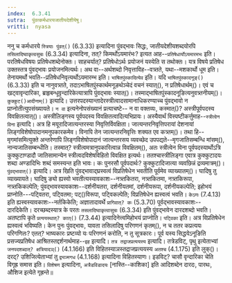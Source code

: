 ```yaml
---
index:  6.3.41
sutra:  पुंवत्कर्मधारयजातीयदेशीयेषु।
vritti:  nyasa
---
```


ननु च कर्मधारये `स्त्रियाः पुंवत्()` (6.3.33) इत्यादिना पुंवद्भावः सिद्धः, जातीयदेशीयशब्दयोरपि `तसिलादिष्वाकृत्वसुचः` (6.3.34) इत्यादिना, तत्? किमर्थोऽयमारंभः? इत्यत आह--`प्रतिषेधार्योऽयमारमभः` इति। परतिषेधविषयः प्रतिषेधशब्देनोक्तः। साहचर्यात्? प्रतिषेधोऽर्थः प्रयोजनं यस्येति स तथोक्तः। यत्र विषये प्रतिषेध उक्तस्तत्र पुंवद्भावः प्रयोजनमित्यर्थः। अथ वा--अर्थशब्दो निवृत्ताविह--वत्र्तते, यथा--मशकार्थो धूम इति। तेनायमर्थो भवति--प्रतिषेधनिवृत्यर्थोऽयमारम्भ इति।
`भाषितपुंस्कादित्येव` इति। यदि `भाषितपुंस्कादनूङ्()` (6.3.33) इति च नानुवत्र्तते, तदाऽभाषितपुंस्कार्थमनूङर्थञ्चेदं वचनं स्यात्(), न प्रतिषेधार्थम्()। एवं च खट्वावृन्दारिका, ब्राहृबन्धूवृन्दारिकेत्यात्रापि पुंवद्भावः स्यात्()। तस्माद्भाषितपुंस्कादनूङित्यनुवत्र्तनीयम्()।
`कुक्कुट()आदीनाम्()` इत्यादि। उत्तरपदस्यान्तादेरस्त्रीत्वादसामानाधिकरण्याच्च पुंवद्भावो न प्राप्नोतीत्युपसंख्यायते। `न वा` इत्यनेनोपसंख्यानं प्रत्याचष्टे-- न वा वक्तव्यः, कस्मात्()? अस्त्रीपूर्वपदस्य विवक्षितत्वात्()। अस्त्रीलिङ्गस्य पूर्वपदस्य विवक्षितत्वादित्यभिप्रायः। अस्यैवार्थं विस्पष्टीकर्त्तुमाह--`स्त्रीत्वेन विना` इत्यादि। अत्र हि मयूरादिजात्यन्तरस्या निवृत्तिर्विवक्षिता। जात्यन्तरनिवृत्तिपरायां देशनायां लिङ्गविशेषोपादानमनुपकारकमेव। विनापि तेन जात्यन्तरनिवृत्तिः शक्यत एव कत्र्तम्()। तथा हि--मृगमांसमित्युक्ते अन्तरेणापि लिङ्गविशेषोपादानं जात्यन्तरसय व्यवच्छेद उपपद्यते--मृगजातिसम्बन्धि मांसम्(), नान्यजातिसम्बन्धीति। तस्मात्? स्त्रीत्वमत्रानुपकारित्वान्न विवक्षितम्(), अतः स्त्रीत्वेन विना पूर्वपदस्यार्थोऽत्रि कुक्कुटाण्डादौ जातिसामान्येन स्त्रीत्वदविशेषविहितो विवक्षित इत्यर्थः। ततश्चास्त्रीलिङ्गा एवात्र कुक्कुटादयः शब्दा अण्डादिभिः शब्दं समस्यन्त इति भावः। कः पुनरसौ पूर्वपदार्थः? कुक्कुटादिजात्या व्यवछिन्नं द्रव्यमात्रम्()।
`पुंवद्भावात्()` इत्यादि। अत्र खिति पुंवद्भावाद्घ्रस्वत्वं विप्रतिषेधेन भवतीति पूर्वमेव व्याख्यातम्()। घादिषु तु व्याख्यायते। घादिषु ङ्यो ह्यस्वो भवतीत्यस्यावकाशः--नत्र्तकितरा, नत्र्तकितमा, नत्र्तकिरूपा, नत्र्तकिकल्पेति; पुंवद्भावस्यावकाशः--दर्शनीयतरा, दर्शनीयतमां, दर्शनीयरूपा, दर्शनीयकल्पेति; इहोभयं प्राप्नोति---पट्वितरा, पट्वितमा; पट्()विरूपा, पट्विकल्पेति; विप्रतिषेधेन ह्यस्वत्वं भवति। `केऽणः` (7.4.13) इति ह्यस्वस्यावकाशः--नर्तकिकेति; अज्ञातादावर्थे `प्रागिवात्? कः` (5.3.70) पूर्वद्भावस्यावकाशः--दारदिकेति। दरच्छब्दस्यात्र के परतः `तसलादिष्वाकृत्वासुचः` (6.3.34) इति पुंवद्भावेन दारदशब्दो भवति। अतष्टापि कृते `प्रत्ययस्थात्? कात्()` (7.3.44) इत्यादिनेत्त्वमिहोभयं प्राप्नोति। `पट्विका` इति। अत्र विप्रतिषेधेन ह्यस्वत्वं भविष्यति। केन पुनः पुंवद्भावः, यावता तसिलादिषु परिगणनं कृतम्(), न च ततर कप्रत्ययः परिगणितः? एतत्? भाष्यकारः प्रष्टव्यो यः परिगणनं करोति, न तु सूत्रकारः। 
पूर्व यस्य सिद्धयेऽनूङिति प्रसज्यप्रतिषेध आश्रितस्तद्दर्शनार्थमाह--`इह` इत्यादि। `तत्र तद्राजप्रत्ययस्य` इत्यादि। तत्रेडविट्, पृथु इत्येताभ्यां `जनपदशब्दात्? क्षत्रियादञ्()` (4.1.166) इति विहितस्याञस्तद्राजप्रत्ययस्य `अतश्च` (4.1.175) इति लुक्()। दरद्? उशिजित्येताभ्यां तु `द्व्यञ्मगध` (4.1.168) इत्यादिना विहितस्याणः। इडविट्? चासौ वृन्दारिका चेति विगृह्र समास इति। `विशेषण` इत्यादिना, `अत्रैडविडादयः` [नास्ति--काशिका] इति आदिशब्देन दारदः, पारथः, औशिज इत्येते गृह्रन्ते॥
